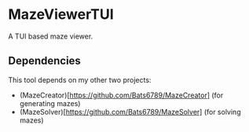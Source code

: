 # MazeViewerTUI
A TUI based maze viewer.

## Dependencies
This tool depends on my other two projects:

- (MazeCreator)[https://github.com/Bats6789/MazeCreator] (for generating mazes)
- (MazeSolver)[https://github.com/Bats6789/MazeSolver] (for solving mazes)
